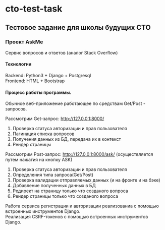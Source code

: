 # cto-test-task
 
## Тестовое задание для школы будущих CTO

### Проект AskMe

Сервис вопросов и ответов (аналог Stack Overflow) 
  
#### Технологии
Backend: Python3 + Django + Postgresql  
Frontend: HTML + Bootstrap
  
#### Процесс работы программы.

Обычное веб-приложение работающее по средствам Get/Post - запросов.  

Рассмотрим Get-запрос: http://127.0.0.1:8000/  
1) Проверка статуса авторизации и прав пользователя  
2) Пагинация списка вопросов  
3) Получения данных из БД, передача их в контекст  
4) Рендер страницы  
  
Рассмотрим Post-запрос: http://127.0.0.1:8000/ask/ (осуществляется путем нажатия на кнопку ASK)  
1) Проверка статуса авторизации и прав пользователя   
2) Определения типа запроса(Get/Post)  
3) Проверка валидации отправляемых данных (и на фронте и на бэке)  
4) Добавление полученных данных в БД   
5) Редирект на страницу только что созданого вопроса  
6) Рендер страницы только что созданого вопроса  
  
Работа сервиса регистрации и авторизации реализованиа с помощью встроенных инструментов Django.  
Реализация CSRF-токенов с помощью встроенных инструментов Django.
